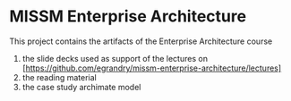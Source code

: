 # MISSM Enterprise Architecture

This project contains the artifacts of the Enterprise Architecture course
1. the slide decks used as support of the lectures on [https://github.com/egrandry/missm-enterprise-architecture/lectures]
2. the reading material
3. the case study archimate model
